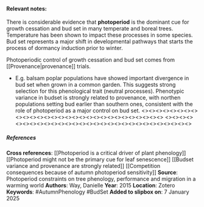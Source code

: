#### **Relevant notes**:
There is considerable evidence that **photoperiod** is the dominant cue for growth cessation and bud set in many temperate and boreal trees. Temperature has been shown to impact these processes in some species. 
Bud set represents a major shift in developmental pathways that starts the process of dormancy induction prior to winter.

Photoperiodic control of growth cessation and bud set comes from [[Provenance|provenance]] trials. 
- E.g. balsam poplar populations have showed important divergence in bud set when grown in a common garden. This suggests strong selection for this phenological trait (neutral processes).
Phenotypic variance in budset is strongly related to provenance, with northen populations setting bud earlier than southern ones, consistent with the role of photoperiod as a major control on bud set.
<><><><><><><><><><><><><><><><><><><><><><><><><><><><><>
<><><><><><><><><><><><><><><><><><><><><><><><><><><><><>
##### References
**Cross references**: 
[[Photoperiod is a critical driver of plant phenology]]
[[Photoperiod might not be the primary cue for leaf senescence]]
[[Budset variance and provenance are strongly related]]
[[Competition consequences because of autumn photoperiod sensitivity]]
**Source**: Photoperiod constraints on tree phenology, performance and migration in a warming world
**Authors**: Way, Danielle
**Year**: 2015
**Location**: Zotero
**Keywords**: #AutumnPhenology #BudSet
**Added to slipbox on**: 7 January 2025